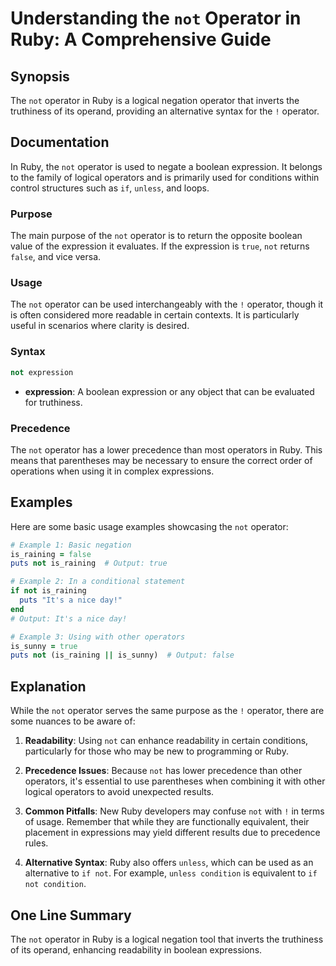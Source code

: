 <!--
Meta Description: # Understanding the `not` Operator in Ruby: A Comprehensive Guide ## Synopsis The `not` operator in Ruby is a logical negation operator that inverts t...
Meta Keywords: not, operator, ruby, expression, operators
-->

# Understanding the `not` Operator in Ruby: A Comprehensive Guide

## Synopsis
The `not` operator in Ruby is a logical negation operator that inverts the truthiness of its operand, providing an alternative syntax for the `!` operator.

## Documentation
In Ruby, the `not` operator is used to negate a boolean expression. It belongs to the family of logical operators and is primarily used for conditions within control structures such as `if`, `unless`, and loops.

### Purpose
The main purpose of the `not` operator is to return the opposite boolean value of the expression it evaluates. If the expression is `true`, `not` returns `false`, and vice versa.

### Usage
The `not` operator can be used interchangeably with the `!` operator, though it is often considered more readable in certain contexts. It is particularly useful in scenarios where clarity is desired.

### Syntax
```ruby
not expression
```

- **expression**: A boolean expression or any object that can be evaluated for truthiness.

### Precedence
The `not` operator has a lower precedence than most operators in Ruby. This means that parentheses may be necessary to ensure the correct order of operations when using it in complex expressions.

## Examples
Here are some basic usage examples showcasing the `not` operator:

```ruby
# Example 1: Basic negation
is_raining = false
puts not is_raining  # Output: true

# Example 2: In a conditional statement
if not is_raining
  puts "It's a nice day!"
end
# Output: It's a nice day!

# Example 3: Using with other operators
is_sunny = true
puts not (is_raining || is_sunny)  # Output: false
```

## Explanation
While the `not` operator serves the same purpose as the `!` operator, there are some nuances to be aware of:

1. **Readability**: Using `not` can enhance readability in certain conditions, particularly for those who may be new to programming or Ruby.

2. **Precedence Issues**: Because `not` has lower precedence than other operators, it's essential to use parentheses when combining it with other logical operators to avoid unexpected results.

3. **Common Pitfalls**: New Ruby developers may confuse `not` with `!` in terms of usage. Remember that while they are functionally equivalent, their placement in expressions may yield different results due to precedence rules.

4. **Alternative Syntax**: Ruby also offers `unless`, which can be used as an alternative to `if not`. For example, `unless condition` is equivalent to `if not condition`.

## One Line Summary
The `not` operator in Ruby is a logical negation tool that inverts the truthiness of its operand, enhancing readability in boolean expressions.